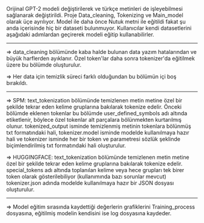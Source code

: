 Orijinal GPT-2 modeli değiştirilerek ve türkçe metinleri de işleyebilmesi sağlanarak değiştirildi. 
Proje Data_cleaning, Tokenizing ve Main_model olarak üçe ayrılıyor. 
Model ile daha önce Nutuk metni ile eğitildi fakat şu anda içerisinde hiç bir dataseti bulunmuyor. Kullanıcılar kendi datasetlerini aşağıdaki adımlardan geçirerek modeli eğitip kullanabilirler.

-----------------------------------------------------------------------------

=> data_cleaning bölümünde kaba halde bulunan data yazım hatalarından ve büyük harflerden ayıklanır. Özel token'lar daha sonra tokenizer'da eğitilmek üzere bu bölümde oluşturulur.

=> Her data için temizlik süreci farklı olduğundan bu bölümün içi boş bırakıldı.

------------------------------------------------------------------------------

=> SPM: text_tokenization bölümünde temizlenen metin metine özel bir şekilde tekrar eden kelime gruplarına bakılarak tokenize edelir. Önceki bölümde eklenen tokenlar bu bölümde user_defined_symbols adı altında etiketlenir, böylece özel tokenlar alt parçalara bölünmekten kurtarılmış olunur. tokenized_output isminde temizlenmiş metinin tokenlara bölünmüş txt formatındaki hali, tokenizer.model isminde modelde kullanılmaya hazır hali ve tokenizer isminde her bir token ve parametresi sözlük şeklinde biçimlendirilmiş txt formatındaki hali oluşturulur.

=> HUGGINGFACE: text_tokenization bölümünde temizlenen metin metine özel bir şekilde tekrar eden kelime gruplarına bakılarak tokenize edelir. special_tokens adı altında toplanılan kelime veya hece grupları tek birer token olarak gösterilebiliyor (kullanımında bazı sorunlar mevcut) tokenizer.json adında modelde kullanılmaya hazır bir JSON dosyası oluşturulur.

------------------------------------------------------------------------------

=> Model eğitim sırasında kaydettiği değerlerin grafiklerini Training_process dosyasına, eğitilmiş modelin kendisini ise log dosyasına kaydeder.
